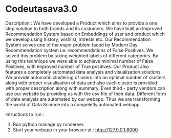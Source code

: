 # Codeutasava3.0

Description : We have developed a Product which aims to provide a one step solution to both brands and its customers. We have built an Improved Recommendation System based on Embeddings of user and product which we develop using history, wishlist, intrests etc. Our Recommendation System solves one of the major problem faced by Modern Day Recommendation system i.e. recommendations of False Positives. We solved this problem by taking weighted labels of different categories. By using this technique we were able to achieve minimal number of False Positives, with improved number of True positives.
Our Product also features a completely automated data analysis and visualisation solutions. We provide automatic clustering of users into an optimal number of clusters along with proper visualisation of data and also each cluster is provided with proper description along with summary. Even third - party vendors can use our website by providing us with the csv file of their data.
Different form of data analysis are automated by our webapp. Thus we are transforming the world of Data Science into a compeletly automated webapp.

Intructions to run :
1) Run python manage.py runserver.
2) Start your webapp in your browser at : http://127.0.0.1:8000
